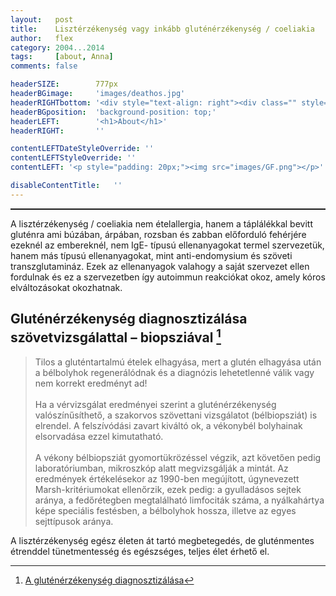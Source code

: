 ```yaml
---
layout:   post
title:    Lisztérzékenység vagy inkább gluténérzékenység / coeliakia
author:   flex
category: 2004...2014
tags:     [about, Anna]
comments: false

headerSIZE:        777px
headerBGimage:     'images/deathos.jpg'
headerRIGHTbottom: '<div style="text-align: right"><div class="" style="display: inline-block; font-size: 50%; margin-bottom: 0px; background: black; color: white; padding: 7px;">Source: <a class="menu" href="http://hateplow.tumblr.com/post/160877632854/deathos">"DeathOS"</a></div></div>'
headerBGposition:  'background-position: top;'
headerLEFT:        '<h1>About</h1>'
headerRIGHT:       ''

contentLEFTDateStyleOverride: ''
contentLEFTStyleOverride: ''
contentLEFT: '<p style="padding: 20px;"><img src="images/GF.png"></p>'

disableContentTitle:   ''
---
```


<hr style="border-top: 1px solid;">

A lisztérzékenység / coeliakia nem ételallergia, hanem a táplálékkal bevitt gluténra ami búzában, árpában, rozsban és zabban előforduló fehérjére ezeknél az embereknél, nem IgE- típusú ellenanyagokat termel szervezetük, hanem más típusú ellenanyagokat, mint anti-endomysium és szöveti transzglutamináz. Ezek az ellenanyagok valahogy a saját szervezet ellen fordulnak és ez a szervezetben így autoimmun reakciókat okoz, amely kóros elváltozásokat okozhatnak.

## Gluténérzékenység diagnosztizálása szövetvizsgálattal – biopsziával [^1]

> Tilos a gluténtartalmú ételek elhagyása, mert a glutén elhagyása után a bélbolyhok regenerálódnak és a diagnózis lehetetlenné válik vagy nem korrekt eredményt ad!<br><br>
Ha a vérvizsgálat eredményei szerint a gluténérzékenység valószínűsíthető, a szakorvos szövettani vizsgálatot (bélbiopsziát) is elrendel. A felszívódási zavart kiváltó ok, a vékonybél bolyhainak elsorvadása ezzel kimutatható.<br><br>
A vékony bélbiopsziát gyomortükrözéssel végzik, azt követően pedig laboratóriumban, mikroszkóp alatt megvizsgálják a mintát. Az eredmények értékelésekor az 1990-ben megújított, úgynevezett Marsh-kritériumokat ellenőrzik, ezek pedig: a gyulladásos sejtek aránya, a fedőrétegben megtalálható limfociták száma, a nyálkahártya képe speciális festésben, a bélbolyhok hossza, illetve az egyes sejttípusok aránya.

A lisztérzékenység egész életen át tartó megbetegedés, de gluténmentes étrenddel tünetmentesség és egészséges, teljes élet érhető el.

[^1]: [A gluténérzékenység diagnosztizálása](https://glutenerzekeny.hu/a-glutenerzekenyseg-diagnosztizalasa/)